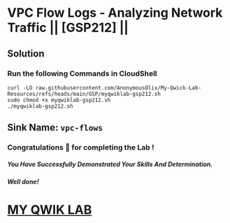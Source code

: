 # VPC Flow Logs - Analyzing Network Traffic || [GSP212] ||

## Solution

### Run the following Commands in CloudShell

```
curl -LO raw.githubusercontent.com/AnonymousOlix/My-Qwick-Lab-Resources/refs/heads/main/GSP/myqwiklab-gsp212.sh
sudo chmod +x myqwiklab-gsp212.sh
./myqwiklab-gsp212.sh
```

## Sink Name: ```vpc-flows```

### Congratulations 🎉 for completing the Lab !

##### *You Have Successfully Demonstrated Your Skills And Determination.*

#### *Well done!*

# [MY QWIK LAB](https://www.youtube.com/@MyQwiklab)
